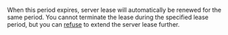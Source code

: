 When this period expires, server lease will automatically be renewed for the same period. You cannot terminate the lease during the specified lease period, but you can [refuse](../../../baremetal/operations/servers/server-lease-cancel.md) to extend the server lease further.
